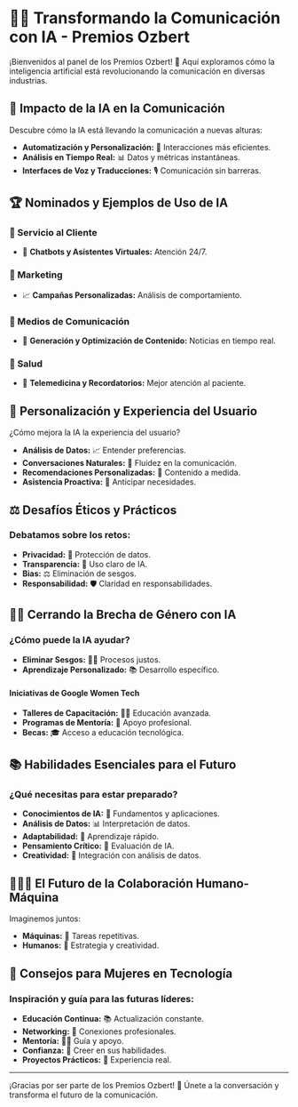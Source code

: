 # 🤖🚀 **Transformando la Comunicación con IA - Premios Ozbert**

¡Bienvenidos al panel de los Premios Ozbert! 🎉 Aquí exploramos cómo la inteligencia artificial está revolucionando la comunicación en diversas industrias. 

## 📡 **Impacto de la IA en la Comunicación**

Descubre cómo la IA está llevando la comunicación a nuevas alturas:
- **Automatización y Personalización:** 📲 Interacciones más eficientes.
- **Análisis en Tiempo Real:** 📊 Datos y métricas instantáneas.
- **Interfaces de Voz y Traducciones:** 🎙️ Comunicación sin barreras.

## 🏆 **Nominados y Ejemplos de Uso de IA**

### 🥇 Servicio al Cliente
- 💬 **Chatbots y Asistentes Virtuales:** Atención 24/7.

### 🥈 Marketing
- 📈 **Campañas Personalizadas:** Análisis de comportamiento.

### 🥉 Medios de Comunicación
- 📰 **Generación y Optimización de Contenido:** Noticias en tiempo real.

### 🏥 Salud
- 🏥 **Telemedicina y Recordatorios:** Mejor atención al paciente.

## 🎯 **Personalización y Experiencia del Usuario**

¿Cómo mejora la IA la experiencia del usuario? 
- **Análisis de Datos:** 📈 Entender preferencias.
- **Conversaciones Naturales:** 💬 Fluidez en la comunicación.
- **Recomendaciones Personalizadas:** 🤔 Contenido a medida.
- **Asistencia Proactiva:** 🔔 Anticipar necesidades.

## ⚖️ **Desafíos Éticos y Prácticos**

### Debatamos sobre los retos:
- **Privacidad:** 🔐 Protección de datos.
- **Transparencia:** 📢 Uso claro de IA.
- **Bias:** ⚖️ Eliminación de sesgos.
- **Responsabilidad:** 🛡️ Claridad en responsabilidades.

## 👩‍💻 **Cerrando la Brecha de Género con IA**

### ¿Cómo puede la IA ayudar?
- **Eliminar Sesgos:** 👩‍🔧 Procesos justos.
- **Aprendizaje Personalizado:** 📚 Desarrollo específico.

#### Iniciativas de Google Women Tech
- **Talleres de Capacitación:** 👩‍🏫 Educación avanzada.
- **Programas de Mentoría:** 🤝 Apoyo profesional.
- **Becas:** 🎓 Acceso a educación tecnológica.

## 📚 **Habilidades Esenciales para el Futuro**

### ¿Qué necesitas para estar preparado?
- **Conocimientos de IA:** 🤖 Fundamentos y aplicaciones.
- **Análisis de Datos:** 📊 Interpretación de datos.
- **Adaptabilidad:** 🔄 Aprendizaje rápido.
- **Pensamiento Crítico:** 🤔 Evaluación de IA.
- **Creatividad:** 🎨 Integración con análisis de datos.

## 🧑‍🤝‍🧑 **El Futuro de la Colaboración Humano-Máquina**

Imaginemos juntos:
- **Máquinas:** 🔄 Tareas repetitivas.
- **Humanos:** 🌟 Estrategia y creatividad.

## 💪 **Consejos para Mujeres en Tecnología**

### Inspiración y guía para las futuras líderes:
- **Educación Continua:** 📚 Actualización constante.
- **Networking:** 🤝 Conexiones profesionales.
- **Mentoría:** 👩‍🏫 Guía y apoyo.
- **Confianza:** 🌟 Creer en sus habilidades.
- **Proyectos Prácticos:** 🔧 Experiencia real.

---

¡Gracias por ser parte de los Premios Ozbert! 🚀 Únete a la conversación y transforma el futuro de la comunicación.
